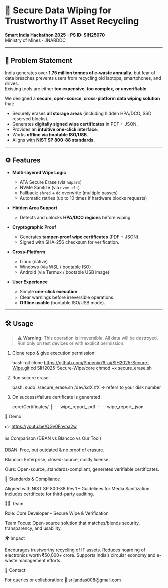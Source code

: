 # 🔐 Secure Data Wiping for Trustworthy IT Asset Recycling
**Smart India Hackathon 2025 – PS ID: SIH25070**  
Ministry of Mines · JNARDDC  

---

## 📌 Problem Statement
India generates over **1.75 million tonnes of e-waste annually**, but fear of data breaches prevents users from recycling old laptops, smartphones, and drives.  
Existing tools are either **too expensive, too complex, or unverifiable**.  

We designed a **secure, open-source, cross-platform data wiping solution** that:
- Securely erases **all storage areas** (including hidden HPA/DCO, SSD reserved blocks).
- Generates **digitally signed wipe certificates** in PDF + JSON.
- Provides an **intuitive one-click interface**.
- Works **offline via bootable ISO/USB**.
- Aligns with **NIST SP 800-88 standards**.

---

## ⚙️ Features
- **Multi-layered Wipe Logic**  
  - ATA Secure Erase (via `hdparm`)  
  - NVMe Sanitize (via `nvme-cli`)  
  - Fallback: `shred` + `dd` overwrite (multiple passes)  
  - Automatic retries (up to 10 times if hardware blocks requests)

- **Hidden Area Support**  
  - Detects and unlocks **HPA/DCO regions** before wiping.

- **Cryptographic Proof**  
  - Generates **tamper-proof wipe certificates** (PDF + JSON).  
  - Signed with SHA-256 checksum for verification.

- **Cross-Platform**  
  - Linux (native)  
  - Windows (via WSL / bootable ISO)  
  - Android (via Termux / bootable USB image)

- **User Experience**  
  - Simple **one-click execution**.  
  - Clear warnings before irreversible operations.  
  - **Offline usable** (bootable ISO/USB mode).

---

## 🛠️ Usage
> ⚠️ **Warning:** This operation is irreversible. All data will be destroyed.  
> Run only on test devices or with explicit permission.

1. Clone repo & give execution permission:

   bash:
   git clone https://github.com/Phoenix79-ai/SIH2025-Secure-Wipe.git
   cd SIH2025-Secure-Wipe/core
   chmod +x secure_erase.sh
   
2. Run secure erase:

   bash:
   sudo ./secure_erase.sh /dev/sdX        #X -> refers to your disk number
   
3. On success/failure certificate is generated :

   core/Certificates/
    ├── wipe_report_<device>.pdf
    └── wipe_report_<device>.json

🎥 Demo

👉 https://youtu.be/QGy0Fnvha2w 

📊 Comparison (DBAN vs Blancco vs Our Tool)

DBAN: Free, but outdated & no proof of erasure.

Blancco: Enterprise, closed-source, costly license.

Ours: Open-source, standards-compliant, generates verifiable certificates.

📜 Standards & Compliance

Aligned with NIST SP 800-88 Rev.1 – Guidelines for Media Sanitization.
Includes certificate for third-party auditing.

👨‍💻 Team

Role: Core Developer – Secure Wipe & Verification

Team Focus: Open-source solution that matches/blends security, transparency, and usability.

🌍 Impact

Encourages trustworthy recycling of IT assets.
Reduces hoarding of electronics worth ₹50,000+ crore.
Supports India’s circular economy and e-waste management efforts.

📧 Contact

For queries or collaboration:
📩 srijandas008@gmail.com

